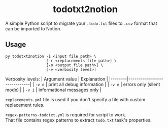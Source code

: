 <h1 align="center">todotxt2notion</h1>

A simple Python script to migrate your `.todo.txt` files to `.csv` format that can be imported to Notion.

## Usage
```
py todotxt2notion -i <input file path> \
                  [-r <replacements file path>] \
                  [-o <output file path>] \
                  [-v <verbosity level>]
```
Verbosity levels:
| Argument value | Explanation         |
|--------|-----------------------------|
| `-v d` | print all debug information |
| `-v e` | errors only (silent mode)   |
| `-v i` | informational messages only |

`replacements.yml` file is used if you don't specify a file with custom replacement rules.

`regex-patterns-todotxt.yml` is required for script to work.<br>
That file contains regex patterns to extract `todo.txt` task's properties.
